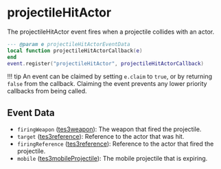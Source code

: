 # projectileHitActor

The projectileHitActor event fires when a projectile collides with an actor.

```lua
--- @param e projectileHitActorEventData
local function projectileHitActorCallback(e)
end
event.register("projectileHitActor", projectileHitActorCallback)
```

!!! tip
	An event can be claimed by setting `e.claim` to `true`, or by returning `false` from the callback. Claiming the event prevents any lower priority callbacks from being called.

## Event Data

* `firingWeapon` ([tes3weapon](../../types/tes3weapon)): The weapon that fired the projectile.
* `target` ([tes3reference](../../types/tes3reference)): Reference to the actor that was hit.
* `firingReference` ([tes3reference](../../types/tes3reference)): Reference to the actor that fired the projectile.
* `mobile` ([tes3mobileProjectile](../../types/tes3mobileProjectile)): The mobile projectile that is expiring.

